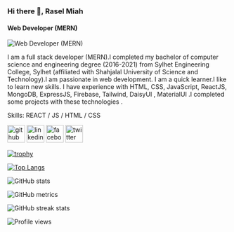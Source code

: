 ### Hi there 👋, Rasel Miah
#### Web Developer (MERN)
![Web Developer (MERN)](https://media-exp1.licdn.com/dms/image/D5616AQHk6hYztJv_rw/profile-displaybackgroundimage-shrink_350_1400/0/1670096603559?e=1675296000&v=beta&t=phRRyrEw_j9JmQoXCSFxlZqkjXrIw1W5ZPmuKvDlPAY)

I am a full stack developer (MERN).I completed my bachelor of computer science and engineering degree (2016-2021) from Sylhet Engineering College, Sylhet (affiliated with Shahjalal University of Science and Technology).I am passionate in web development. I am a quick learner.I like to learn new skills. I have  experience with HTML, CSS, JavaScript, ReactJS, MongoDB, ExpressJS, Firebase, Tailwind, DaisyUI , MaterialUI .I completed some projects with these technologies .


Skills:  REACT / JS / HTML / CSS



[<img src='https://cdn.jsdelivr.net/npm/simple-icons@3.0.1/icons/github.svg' alt='github' height='40'>](https://github.com/mdrasel101126)  [<img src='https://cdn.jsdelivr.net/npm/simple-icons@3.0.1/icons/linkedin.svg' alt='linkedin' height='40'>](https://www.linkedin.com/in/https://www.linkedin.com/in/rasel-miah-836017244//)  [<img src='https://cdn.jsdelivr.net/npm/simple-icons@3.0.1/icons/facebook.svg' alt='facebook' height='40'>](https://www.facebook.com/https://www.facebook.com/profile.php?id=100014968758892)  [<img src='https://cdn.jsdelivr.net/npm/simple-icons@3.0.1/icons/twitter.svg' alt='twitter' height='40'>](https://twitter.com/https://twitter.com/mdrasel101126)  

[![trophy](https://github-profile-trophy.vercel.app/?username=mdrasel101126)](https://github.com/ryo-ma/github-profile-trophy)

[![Top Langs](https://github-readme-stats.vercel.app/api/top-langs/?username=mdrasel101126)](https://github.com/anuraghazra/github-readme-stats)

![GitHub stats](https://github-readme-stats.vercel.app/api?username=mdrasel101126&show_icons=true&count_private=true)  

![GitHub metrics](https://metrics.lecoq.io/mdrasel101126)  

![GitHub streak stats](https://streak-stats.demolab.com/?user=mdrasel101126)  

![Profile views](https://gpvc.arturio.dev/mdrasel101126)  
